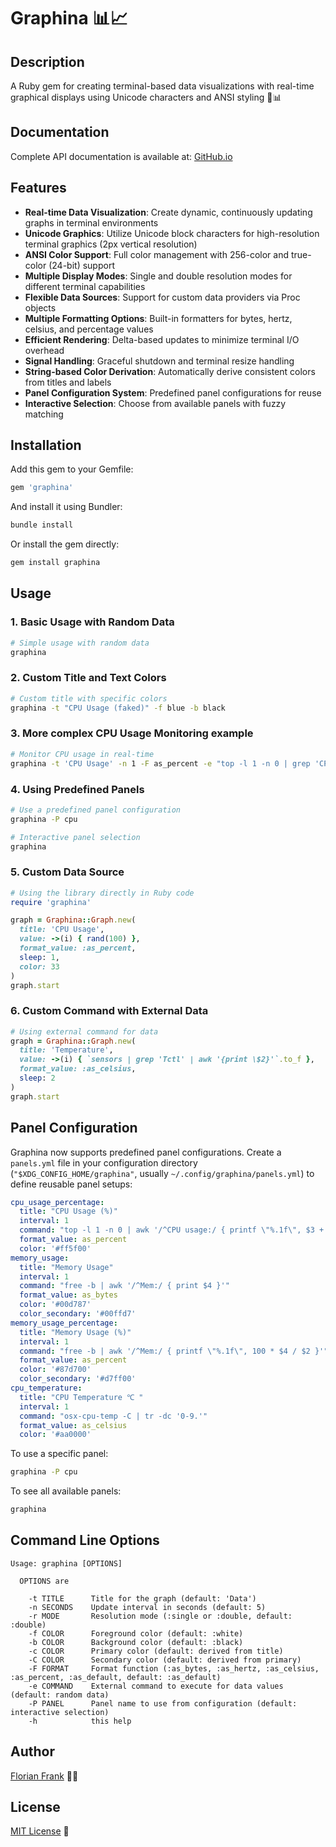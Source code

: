 # Graphina 📊📈

## Description

A Ruby gem for creating terminal-based data visualizations with real-time
graphical displays using Unicode characters and ANSI styling 🎨📊

## Documentation

Complete API documentation is available at: [GitHub.io](https://flori.github.io/graphina/)


## Features

- **Real-time Data Visualization**: Create dynamic, continuously updating
  graphs in terminal environments
- **Unicode Graphics**: Utilize Unicode block characters for high-resolution
  terminal graphics (2px vertical resolution)
- **ANSI Color Support**: Full color management with 256-color and true-color
  (24-bit) support
- **Multiple Display Modes**: Single and double resolution modes for different
  terminal capabilities
- **Flexible Data Sources**: Support for custom data providers via Proc objects
- **Multiple Formatting Options**: Built-in formatters for bytes, hertz,
  celsius, and percentage values
- **Efficient Rendering**: Delta-based updates to minimize terminal I/O
  overhead
- **Signal Handling**: Graceful shutdown and terminal resize handling
- **String-based Color Derivation**: Automatically derive consistent colors
  from titles and labels
- **Panel Configuration System**: Predefined panel configurations for reuse
- **Interactive Selection**: Choose from available panels with fuzzy matching

## Installation

Add this gem to your Gemfile:

```ruby
gem 'graphina'
```

And install it using Bundler:

```bash
bundle install
```

Or install the gem directly:

```bash
gem install graphina
```

## Usage

### 1. Basic Usage with Random Data

```bash
# Simple usage with random data
graphina
```

### 2. Custom Title and Text Colors

```bash
# Custom title with specific colors
graphina -t "CPU Usage (faked)" -f blue -b black
```

### 3. More complex CPU Usage Monitoring example

```bash
# Monitor CPU usage in real-time
graphina -t 'CPU Usage' -n 1 -F as_percent -e "top -l 1 -n 0 | grep 'CPU usage' | awk '{print \$3+\$5}' | sed 's/%//'"
```

### 4. Using Predefined Panels

```bash
# Use a predefined panel configuration
graphina -P cpu

# Interactive panel selection
graphina
```

### 5. Custom Data Source

```ruby
# Using the library directly in Ruby code
require 'graphina'

graph = Graphina::Graph.new(
  title: 'CPU Usage',
  value: ->(i) { rand(100) },
  format_value: :as_percent,
  sleep: 1,
  color: 33
)
graph.start
```

### 6. Custom Command with External Data

```ruby
# Using external command for data
graph = Graphina::Graph.new(
  title: 'Temperature',
  value: ->(i) { `sensors | grep 'Tctl' | awk '{print \$2}'`.to_f },
  format_value: :as_celsius,
  sleep: 2
)
graph.start
```

## Panel Configuration

Graphina now supports predefined panel configurations. Create a `panels.yml`
file in your configuration directory (`"$XDG_CONFIG_HOME/graphina"`, usually
`~/.config/graphina/panels.yml`) to define reusable panel setups:

```yaml
cpu_usage_percentage:
  title: "CPU Usage (%)"
  interval: 1
  command: "top -l 1 -n 0 | awk '/^CPU usage:/ { printf \"%.1f\", $3 + $5 }'"
  format_value: as_percent
  color: '#ff5f00'
memory_usage:
  title: "Memory Usage"
  interval: 1
  command: "free -b | awk '/^Mem:/ { print $4 }'"
  format_value: as_bytes
  color: '#00d787'
  color_secondary: '#00ffd7'
memory_usage_percentage:
  title: "Memory Usage (%)"
  interval: 1
  command: "free -b | awk '/^Mem:/ { printf \"%.1f\", 100 * $4 / $2 }'"
  format_value: as_percent
  color: '#87d700'
  color_secondary: '#d7ff00'
cpu_temperature:
  title: "CPU Temperature ℃ "
  interval: 1
  command: "osx-cpu-temp -C | tr -dc '0-9.'"
  format_value: as_celsius
  color: '#aa0000'
```

To use a specific panel:
```bash
graphina -P cpu
```

To see all available panels:
```bash
graphina
```

## Command Line Options

```
Usage: graphina [OPTIONS]

  OPTIONS are

    -t TITLE      Title for the graph (default: 'Data')
    -n SECONDS    Update interval in seconds (default: 5)
    -r MODE       Resolution mode (:single or :double, default: :double)
    -f COLOR      Foreground color (default: :white)
    -b COLOR      Background color (default: :black)
    -c COLOR      Primary color (default: derived from title)
    -C COLOR      Secondary color (default: derived from primary)
    -F FORMAT     Format function (:as_bytes, :as_hertz, :as_celsius, :as_percent, :as_default, default: :as_default)
    -e COMMAND    External command to execute for data values (default: random data)
    -P PANEL      Panel name to use from configuration (default: interactive selection)
    -h            this help
```

## Author

[Florian Frank](mailto:flori@ping.de) 🧑‍💻

## License

[MIT License](./LICENSE) 📄
